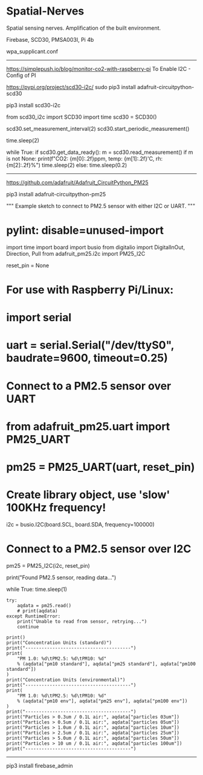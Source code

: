 # Spatial-Nerves
Spatial sensing nerves. Amplification of the built environment.


Firebase, SCD30, PMSA003I, Pi 4b

wpa_supplicant.conf


---------
https://simplepush.io/blog/monitor-co2-with-raspberry-pi 
To Enable I2C - Config of PI

https://pypi.org/project/scd30-i2c/
sudo pip3 install adafruit-circuitpython-scd30

pip3 install scd30-i2c

from scd30_i2c import SCD30
import time
scd30 = SCD30()

scd30.set_measurement_interval(2)
scd30.start_periodic_measurement()

time.sleep(2)

while True:
    if scd30.get_data_ready():
        m = scd30.read_measurement()
        if m is not None:
            print(f"CO2: {m[0]:.2f}ppm, temp: {m[1]:.2f}'C, rh: {m[2]:.2f}%")
        time.sleep(2)
    else:
        time.sleep(0.2)
        
---------------------------------------------------------------------------------------       
https://github.com/adafruit/Adafruit_CircuitPython_PM25

pip3 install adafruit-circuitpython-pm25

"""
Example sketch to connect to PM2.5 sensor with either I2C or UART.
"""

# pylint: disable=unused-import
import time
import board
import busio
from digitalio import DigitalInOut, Direction, Pull
from adafruit_pm25.i2c import PM25_I2C


reset_pin = None



# For use with Raspberry Pi/Linux:
# import serial
# uart = serial.Serial("/dev/ttyS0", baudrate=9600, timeout=0.25)


# Connect to a PM2.5 sensor over UART
# from adafruit_pm25.uart import PM25_UART
# pm25 = PM25_UART(uart, reset_pin)

# Create library object, use 'slow' 100KHz frequency!
i2c = busio.I2C(board.SCL, board.SDA, frequency=100000)
# Connect to a PM2.5 sensor over I2C
pm25 = PM25_I2C(i2c, reset_pin)

print("Found PM2.5 sensor, reading data...")

while True:
    time.sleep(1)

    try:
        aqdata = pm25.read()
        # print(aqdata)
    except RuntimeError:
        print("Unable to read from sensor, retrying...")
        continue

    print()
    print("Concentration Units (standard)")
    print("---------------------------------------")
    print(
        "PM 1.0: %d\tPM2.5: %d\tPM10: %d"
        % (aqdata["pm10 standard"], aqdata["pm25 standard"], aqdata["pm100 standard"])
    )
    print("Concentration Units (environmental)")
    print("---------------------------------------")
    print(
        "PM 1.0: %d\tPM2.5: %d\tPM10: %d"
        % (aqdata["pm10 env"], aqdata["pm25 env"], aqdata["pm100 env"])
    )
    print("---------------------------------------")
    print("Particles > 0.3um / 0.1L air:", aqdata["particles 03um"])
    print("Particles > 0.5um / 0.1L air:", aqdata["particles 05um"])
    print("Particles > 1.0um / 0.1L air:", aqdata["particles 10um"])
    print("Particles > 2.5um / 0.1L air:", aqdata["particles 25um"])
    print("Particles > 5.0um / 0.1L air:", aqdata["particles 50um"])
    print("Particles > 10 um / 0.1L air:", aqdata["particles 100um"])
    print("---------------------------------------")
    
    
---------------------------------------------------------------------------------------------


pip3 install firebase_admin



